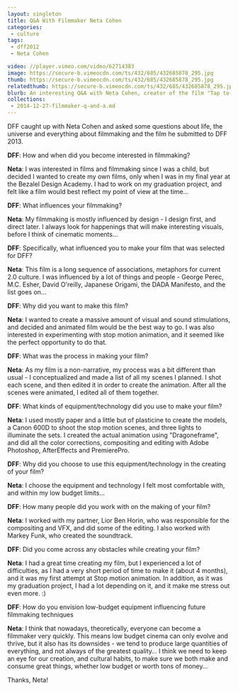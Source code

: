 ```yaml
---
layout: singleton
title: Q&A With Filmmaker Neta Cohen
categories:
 - culture
tags:
 - dff2012
 - Neta Cohen

video: //player.vimeo.com/video/62714383
image: https://secure-b.vimeocdn.com/ts/432/685/432685878_295.jpg
thumb: https://secure-b.vimeocdn.com/ts/432/685/432685878_295.jpg
relatedthumb: https://secure-b.vimeocdn.com/ts/432/685/432685878_295.jpg
blurb: An interesting Q&A with Neta Cohen, creator of the film "Tap to Retry".
collections:
 - 2014-12-27-filmmaker-q-and-a.md
---
```



DFF caught up with Neta Cohen and asked some questions about life, the universe and everything about filmmaking and the film he submitted to DFF 2013.

**DFF**: How and when did you become interested in filmmaking?

**Neta**: I was interested in films and filmmaking since I was a child, but decided I wanted to create my own films, only when I was in my final year at the Bezalel Design Academy. I had to work on my graduation project, and felt like a film would best reflect my point of view at the time...

**DFF**: What influences your filmmaking?


**Neta**: My filmmaking is mostly influenced by design - I design first, and direct later. I always look for happenings that will make interesting visuals, before I think of cinematic moments...

**DFF**: Specifically, what influenced you to make your film that was selected for DFF?


**Neta**: This film is a long sequence of associations, metaphors for current 2.0 culture. I was influenced by a lot of things and people - George Perec, M.C. Esher, David O'reilly, Japanese Origami, the DADA Manifesto, and the list goes on…

**DFF**: Why did you want to make this film?


**Neta**: I wanted to create a massive amount of visual and sound stimulations, and decided and animated film would be the best way to go. I was also interested in experimenting with stop motion animation, and it seemed like the perfect opportunity to do that.

**DFF**: What was the process in making your film?


**Neta**: As my film is a non-narrative, my process was a bit different than usual - I conceptualized and made a list of all my scenes I planned. I shot each scene, and then edited it in order to create the animation. After all the scenes were animated, I edited all of them together.

**DFF**: What kinds of equipment/technology did you use to make your film?


**Neta**: I used mostly paper and a little but of plasticine to create the models, a Canon 600D to shoot the stop motion scenes, and three lights to illuminate the sets. I created the actual animation using "Dragoneframe", and did all the color corrections, compositing and editing with Adobe Photoshop, AfterEffects and PremierePro.

**DFF**: Why did you choose to use this equipment/technology in the creating of your film?


**Neta**: I choose the equipment and technology I felt most comfortable with, and within my low budget limits…

**DFF**: How many people did you work with on the making of your film?


**Neta**: I worked with my partner, Lior Ben Horin, who was responsible for the compositing and VFX, and did some of the editing. I also worked with Markey Funk, who created the soundtrack.

**DFF**: Did you come across any obstacles while creating your film?


**Neta**: I had a great time creating my film, but I experienced a lot of difficulties, as I had a very short period of time to make it (about 4 months), and it was my first attempt at Stop motion animation. In addition, as it was my graduation project, I had a lot depending on it, and it make me stress out even more. :)

**DFF**: How do you envision low-budget equipment influencing future filmmaking techniques


**Neta**: I think that nowadays, theoretically, everyone can become a filmmaker very quickly. This means low budget cinema can only evolve and thrive, but it also has its downsides - we tend to produce large quantities of everything, and not always of the greatest quality…
I think we need to keep an eye for our creation, and cultural habits, to make sure we both make and consume great things, whether low budget or worth tons of money…


Thanks, Neta!
